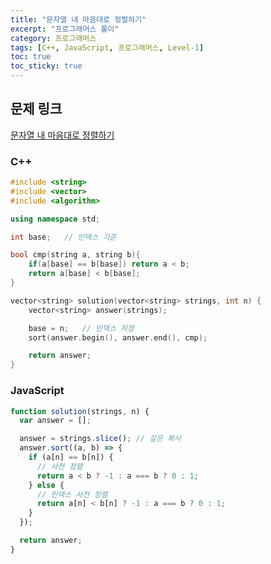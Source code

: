 ```yaml
---
title: "문자열 내 마음대로 정렬하기"
excerpt: "프로그래머스 풀이"
category: 프로그래머스
tags: [C++, JavaScript, 프로그래머스, Level-1]
toc: true
toc_sticky: true
---
```


## 문제 링크

[문자열 내 마음대로 정렬하기](https://programmers.co.kr/learn/courses/30/lessons/12915)

### C++

```cpp
#include <string>
#include <vector>
#include <algorithm>

using namespace std;

int base;   // 인덱스 기준

bool cmp(string a, string b){
    if(a[base] == b[base]) return a < b;
    return a[base] < b[base];
}

vector<string> solution(vector<string> strings, int n) {
    vector<string> answer(strings);

    base = n;   // 인덱스 지정
    sort(answer.begin(), answer.end(), cmp);

    return answer;
}
```

### JavaScript

```js
function solution(strings, n) {
  var answer = [];

  answer = strings.slice(); // 깊은 복사
  answer.sort((a, b) => {
    if (a[n] == b[n]) {
      // 사전 정렬
      return a < b ? -1 : a === b ? 0 : 1;
    } else {
      // 인덱스 사전 정렬
      return a[n] < b[n] ? -1 : a === b ? 0 : 1;
    }
  });

  return answer;
}
```

